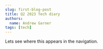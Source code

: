 ```yaml
---
slug: first-blog-post
title: Q2 2023 Tech diary
authors:
  name: Andrew Garner
tags: [tech]
---
```


Lets see where this appears in the navigation.

